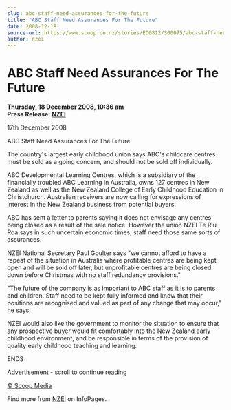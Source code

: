 ```yaml
---
slug: abc-staff-need-assurances-for-the-future
title: "ABC Staff Need Assurances For The Future"
date: 2008-12-18
source-url: https://www.scoop.co.nz/stories/ED0812/S00075/abc-staff-need-assurances-for-the-future.htm
author: nzei
---
```

ABC Staff Need Assurances For The Future
========================================

**Thursday, 18 December 2008, 10:36 am**  
**Press Release: [NZEI](https://info.scoop.co.nz/NZEI)**

17th December 2008

ABC Staff Need Assurances For The Future

The country's largest early childhood union says ABC's childcare centres must be sold as a going concern, and should not be sold off individually.

ABC Developmental Learning Centres, which is a subsidiary of the financially troubled ABC Learning in Australia, owns 127 centres in New Zealand as well as the New Zealand College of Early Childhood Education in Christchurch. Australian receivers are now calling for expressions of interest in the New Zealand business from potential buyers.

ABC has sent a letter to parents saying it does not envisage any centres being closed as a result of the sale notice. However the union NZEI Te Riu Roa says in such uncertain economic times, staff need those same sorts of assurances.

NZEI National Secretary Paul Goulter says \"we cannot afford to have a repeat of the situation in Australia where profitable centres are being kept open and will be sold off later, but unprofitable centres are being closed down before Christmas with no staff redundancy provisions."

"The future of the company is as important to ABC staff as it is to parents and children. Staff need to be kept fully informed and know that their positions are recognised and valued as part of any change that may occur," he says.

NZEI would also like the government to monitor the situation to ensure that any prospective buyer would fit comfortably into the New Zealand early childhood environment, and be responsible in terms of the provision of quality early childhood teaching and learning.

ENDS

Advertisement - scroll to continue reading





[© Scoop Media](http://www.scoop.co.nz/about/terms.html)

Find more from [NZEI](https://info.scoop.co.nz/NZEI) on InfoPages.